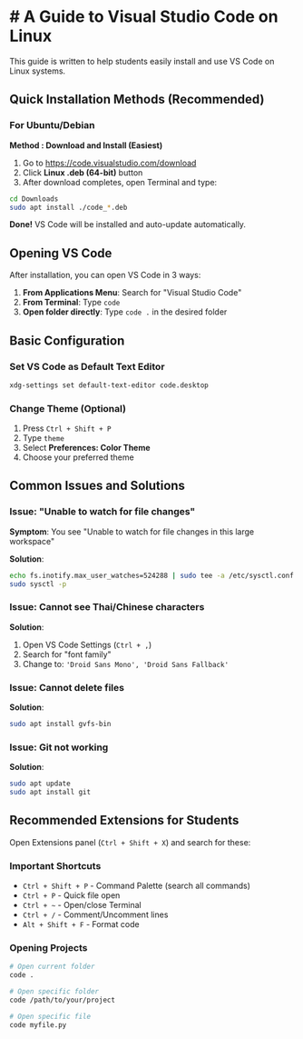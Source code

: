 # # A Guide to Visual Studio Code on Linux

This guide is written to help students easily install and use VS Code on Linux systems.

## Quick Installation Methods (Recommended)

### For Ubuntu/Debian

**Method : Download and Install (Easiest)**

1. Go to https://code.visualstudio.com/download
2. Click **Linux .deb (64-bit)** button
3. After download completes, open Terminal and type:

```bash
cd Downloads
sudo apt install ./code_*.deb
```

**Done!** VS Code will be installed and auto-update automatically.

## Opening VS Code

After installation, you can open VS Code in 3 ways:

1. **From Applications Menu**: Search for "Visual Studio Code"
2. **From Terminal**: Type `code`
3. **Open folder directly**: Type `code .` in the desired folder

## Basic Configuration

### Set VS Code as Default Text Editor

```bash
xdg-settings set default-text-editor code.desktop
```

### Change Theme (Optional)

1. Press `Ctrl + Shift + P`
2. Type `theme`
3. Select **Preferences: Color Theme**
4. Choose your preferred theme

## Common Issues and Solutions

### Issue: "Unable to watch for file changes"

**Symptom**: You see "Unable to watch for file changes in this large workspace"

**Solution**:
```bash
echo fs.inotify.max_user_watches=524288 | sudo tee -a /etc/sysctl.conf
sudo sysctl -p
```

### Issue: Cannot see Thai/Chinese characters

**Solution**:
1. Open VS Code Settings (`Ctrl + ,`)
2. Search for "font family"
3. Change to: `'Droid Sans Mono', 'Droid Sans Fallback'`

### Issue: Cannot delete files

**Solution**:
```bash
sudo apt install gvfs-bin
```

### Issue: Git not working

**Solution**:
```bash
sudo apt update
sudo apt install git
```

## Recommended Extensions for Students

Open Extensions panel (`Ctrl + Shift + X`) and search for these:

### Important Shortcuts
- `Ctrl + Shift + P` - Command Palette (search all commands)
- `Ctrl + P` - Quick file open
- `Ctrl + ~` - Open/close Terminal
- `Ctrl + /` - Comment/Uncomment lines
- `Alt + Shift + F` - Format code

### Opening Projects
```bash
# Open current folder
code .

# Open specific folder
code /path/to/your/project

# Open specific file
code myfile.py
```
